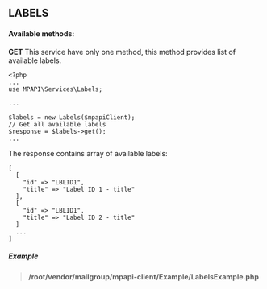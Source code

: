 ## LABELS


#### Available methods:
**GET**
This service have only one method, this method provides list of available labels.
```
<?php 
...
use MPAPI\Services\Labels;

...

$labels = new Labels($mpapiClient); 
// Get all available labels
$response = $labels->get(); 
... 
```

The response contains array of available labels:
```
[
  [
    "id" => "LBLID1",
    "title" => "Label ID 1 - title"
  ],
  [
    "id" => "LBLID1",
    "title" => "Label ID 2 - title"
  ]
  ...
]
```

##### Example
> **/root/vendor/mallgroup/mpapi-client/Example/LabelsExample.php**